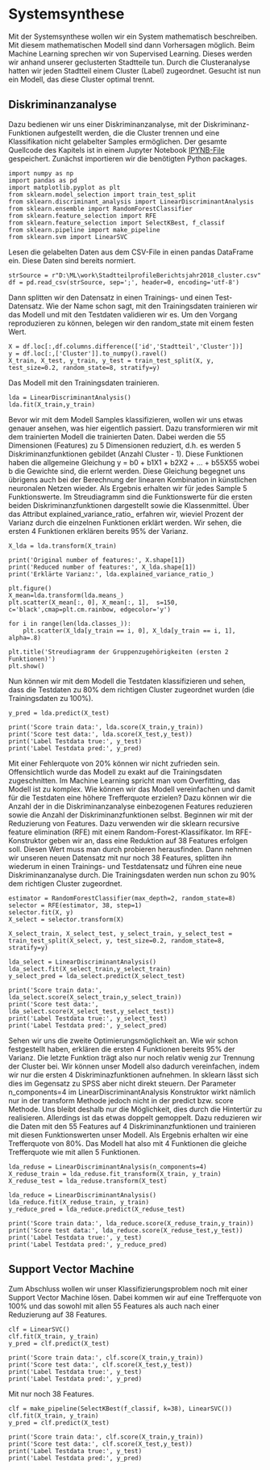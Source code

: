 #

Systemsynthese
==============
Mit der Systemsynthese wollen wir ein System mathematisch beschreiben. Mit diesem mathematischen Modell sind dann Vorhersagen möglich. Beim Machine Learning sprechen wir von Supervised Learning. Dieses werden wir anhand unserer geclusterten Stadtteile tun. Durch die Clusteranalyse hatten wir jeden Stadtteil einem Cluster (Label) zugeordnet. Gesucht ist nun ein Modell, das diese Cluster optimal trennt.

## Diskriminanzanalyse
Dazu bedienen wir uns einer Diskriminanzanalyse, mit der Diskriminanz-Funktionen aufgestellt werden, die die Cluster trennen und eine Klassifikation nicht gelabelter Samples ermöglichen.
Der gesamte Quellcode des Kapitels ist in einem Jupyter Notebook [IPYNB-File](src/pub_4_discriminant.ipynb) gespeichert. Zunächst importieren wir die benötigten Python packages.
```
import numpy as np
import pandas as pd
import matplotlib.pyplot as plt
from sklearn.model_selection import train_test_split
from sklearn.discriminant_analysis import LinearDiscriminantAnalysis
from sklearn.ensemble import RandomForestClassifier
from sklearn.feature_selection import RFE
from sklearn.feature_selection import SelectKBest, f_classif
from sklearn.pipeline import make_pipeline
from sklearn.svm import LinearSVC
```
Lesen die gelabelten Daten aus dem CSV-File in einen pandas DataFrame ein. Diese Daten sind bereits normiert.
```
strSource = r"D:\ML\work\StadtteilprofileBerichtsjahr2018_cluster.csv"
df = pd.read_csv(strSource, sep=';', header=0, encoding='utf-8')
```
Dann splitten wir den Datensatz in einen Trainings- und einen Test-Datensatz. Wie der Name schon sagt, mit den Trainingsdaten trainieren wir das Modell und mit den Testdaten validieren wir es. Um den Vorgang reproduzieren zu können, belegen wir den random_state mit einem festen Wert.
```
X = df.loc[:,df.columns.difference(['id','Stadtteil','Cluster'])]
y = df.loc[:,['Cluster']].to_numpy().ravel()
X_train, X_test, y_train, y_test = train_test_split(X, y, test_size=0.2, random_state=8, stratify=y)
```
Das Modell mit den Trainingsdaten trainieren.
```
lda = LinearDiscriminantAnalysis()
lda.fit(X_train,y_train)
```
Bevor wir mit dem Modell Samples klassifizieren, wollen wir uns etwas genauer ansehen, was hier eigentlich passiert. Dazu transformieren wir mit dem trainierten Modell die trainierten Daten. Dabei werden die 55 Dimensionen (Features) zu 5 Dimensionen reduziert, d.h. es werden 5 Diskriminanzfunktionen gebildet (Anzahl Cluster - 1). Diese Funktionen haben die allgemeine Gleichung y = b0 + b1X1 + b2X2 + … + b55X55 wobei b die Gewichte sind, die erlernt werden. Diese Gleichung begegnet uns übrigens auch bei der Berechnung der linearen Kombination in künstlichen neuronalen Netzen wieder. Als Ergebnis erhalten wir für jedes Sample 5 Funktionswerte. Im Streudiagramm sind die Funktionswerte für die ersten beiden Diskriminanzfunktionen dargestellt sowie die Klassenmittel. Über das Attribut explained_variance_ratio_ erfahren wir, wieviel Prozent der Varianz durch die einzelnen Funktionen erklärt werden. Wir sehen, die ersten 4 Funktionen erklären bereits 95% der Varianz.
```
X_lda = lda.transform(X_train)

print('Original number of features:', X.shape[1])
print('Reduced number of features:', X_lda.shape[1])
print('Erklärte Varianz:', lda.explained_variance_ratio_)

plt.figure()
X_mean=lda.transform(lda.means_)
plt.scatter(X_mean[:, 0], X_mean[:, 1],  s=150, c='black',cmap=plt.cm.rainbow, edgecolor='y')

for i in range(len(lda.classes_)):
    plt.scatter(X_lda[y_train == i, 0], X_lda[y_train == i, 1], alpha=.8)

plt.title('Streudiagramm der Gruppenzugehörigkeiten (ersten 2 Funktionen)')
plt.show()
```
Nun können wir mit dem Modell die Testdaten klassifizieren und sehen, dass die Testdaten zu 80% dem richtigen Cluster zugeordnet wurden (die Trainingsdaten zu 100%).
```
y_pred = lda.predict(X_test)

print('Score train data:', lda.score(X_train,y_train))
print('Score test data:', lda.score(X_test,y_test))
print('Label Testdata true:', y_test)
print('Label Testdata pred:', y_pred)
```
Mit einer Fehlerquote von 20% können wir nicht zufrieden sein. Offensichtlich wurde das Modell zu exakt auf die Trainingsdaten zugeschnitten. Im Machine Learning spricht man vom Overfitting, das Modell ist zu komplex. Wie können wir das Modell vereinfachen und damit für die Testdaten eine höhere Trefferquote erzielen? Dazu können wir die Anzahl der in die Diskriminanzanalyse einbezogenen Features reduzieren sowie die Anzahl der Diskriminanzfunktionen selbst.
Beginnen wir mit der Reduzierung von Features. Dazu verwenden wir die sklearn recursive feature elimination (RFE) mit einem Random-Forest-Klassifikator. Im RFE-Konstruktor geben wir an, dass eine Reduktion auf 38 Features erfolgen soll. Diesen Wert muss man durch probieren herausfinden. Dann nehmen wir unseren neuen Datensatz mit nur noch 38 Features, splitten ihn wiederum in einen Trainings- und Testdatensatz und führen eine neue Diskriminanzanalyse durch. Die Trainingsdaten werden nun schon zu 90% dem richtigen Cluster zugeordnet.
```
estimator = RandomForestClassifier(max_depth=2, random_state=8)
selector = RFE(estimator, 38, step=1)
selector.fit(X, y)
X_select = selector.transform(X)

X_select_train, X_select_test, y_select_train, y_select_test = train_test_split(X_select, y, test_size=0.2, random_state=8, stratify=y)

lda_select = LinearDiscriminantAnalysis()
lda_select.fit(X_select_train,y_select_train)
y_select_pred = lda_select.predict(X_select_test)

print('Score train data:', lda_select.score(X_select_train,y_select_train))
print('Score test data:', lda_select.score(X_select_test,y_select_test))
print('Label Testdata true:', y_select_test)
print('Label Testdata pred:', y_select_pred)
```
Sehen wir uns die zweite Optimierungsmöglichkeit an. Wie wir schon festgestellt haben, erklären die ersten 4 Funktionen bereits 95% der Varianz. Die letzte Funktion trägt also nur noch relativ wenig zur Trennung der Cluster bei. Wir können unser Modell also dadurch vereinfachen, indem wir nur die ersten 4 Diskriminazfunktionen aufnehmen. In sklearn lässt sich dies im Gegensatz zu SPSS aber nicht direkt steuern. Der Parameter n_components=4 im LinearDiscriminantAnalysis Konstruktor wirkt nämlich nur in der transform Methode jedoch nicht in der predict bzw. score Methode. Uns bleibt deshalb nur die Möglichkeit, dies durch die Hintertür zu realisieren. Allerdings ist das etwas doppelt gemoppelt. Dazu reduzieren wir die Daten mit den 55 Features auf 4 Diskriminanzfunktionen und trainieren mit diesen Funktionswerten unser Modell. Als Ergebnis erhalten wir eine Trefferquote von 80%. Das Modell hat also mit 4 Funktionen die gleiche Trefferquote wie mit allen 5 Funktionen.
```
lda_reduse = LinearDiscriminantAnalysis(n_components=4)
X_reduse_train = lda_reduse.fit_transform(X_train, y_train)
X_reduse_test = lda_reduse.transform(X_test)

lda_reduce = LinearDiscriminantAnalysis()
lda_reduce.fit(X_reduse_train, y_train)
y_reduce_pred = lda_reduce.predict(X_reduse_test)

print('Score train data:', lda_reduce.score(X_reduse_train,y_train))
print('Score test data:', lda_reduce.score(X_reduse_test,y_test))
print('Label Testdata true:', y_test)
print('Label Testdata pred:', y_reduce_pred)
```

## Support Vector Machine
Zum Abschluss wollen wir unser Klassifizierungsproblem noch mit einer Support Vector Machine lösen. Dabei kommen wir auf eine Trefferquote von 100% und das sowohl mit allen 55 Features als auch nach einer Reduzierung auf 38 Features. 
```
clf = LinearSVC()
clf.fit(X_train, y_train)
y_pred = clf.predict(X_test)

print('Score train data:', clf.score(X_train,y_train))
print('Score test data:', clf.score(X_test,y_test))
print('Label Testdata true:', y_test)
print('Label Testdata pred:', y_pred)
```
Mit nur noch 38 Features.
```
clf = make_pipeline(SelectKBest(f_classif, k=38), LinearSVC())
clf.fit(X_train, y_train)
y_pred = clf.predict(X_test)

print('Score train data:', clf.score(X_train,y_train))
print('Score test data:', clf.score(X_test,y_test))
print('Label Testdata true:', y_test)
print('Label Testdata pred:', y_pred)
```
